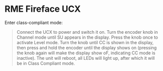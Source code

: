 # RME Fireface UCX

Enter class-compliant mode:

> Connect the UCX to power and switch it on. Turn the encoder
knob in Channel mode until SU appears in the display. Press the knob once to activate Level mode.
Turn the knob until CC is shown in the display, then press and hold the encoder until the display
shows on (pressing the knob again will make the display show oF, indicating CC mode is inactive).
The unit will reboot, all LEDs will light up, after which it will be in Class Compliant mode.

